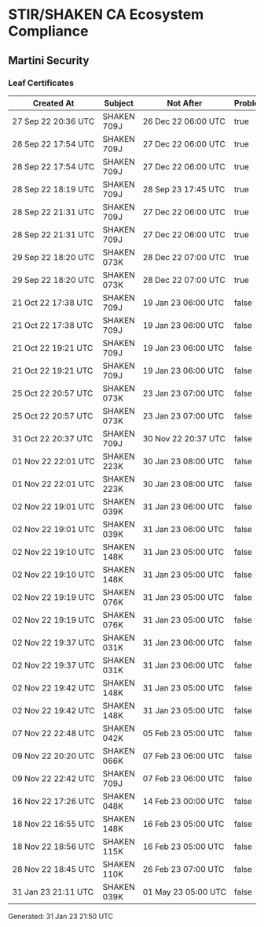 # STIR/SHAKEN CA Ecosystem Compliance

## Martini Security

### Leaf Certificates

| Created At | Subject | Not After | Problems | Link |
|------------|---------|-----------|----------|------|
| 27&#160;Sep&#160;22&#160;20:36&#160;UTC | SHAKEN 709J | 26&#160;Dec&#160;22&#160;06:00&#160;UTC | true | [view](../CERTS/7f2f18c940b627651629abb54ca0da9fb3500228f9a95c9292840b764f3ef491/README.md) |
| 28&#160;Sep&#160;22&#160;17:54&#160;UTC | SHAKEN 709J | 27&#160;Dec&#160;22&#160;06:00&#160;UTC | true | [view](../CERTS/7a6b614242beb541f6ce04ce89734a5b601571cd298075c157ef9adc3efcc49c/README.md) |
| 28&#160;Sep&#160;22&#160;17:54&#160;UTC | SHAKEN 709J | 27&#160;Dec&#160;22&#160;06:00&#160;UTC | true | [view](../CERTS/7a6b614242beb541f6ce04ce89734a5b601571cd298075c157ef9adc3efcc49c/README.md) |
| 28&#160;Sep&#160;22&#160;18:19&#160;UTC | SHAKEN 709J | 28&#160;Sep&#160;23&#160;17:45&#160;UTC | true | [view](../CERTS/8862209bef596987c13ab19a89a9fc62018dc2a4e8c9cb927827aadf1c458eee/README.md) |
| 28&#160;Sep&#160;22&#160;21:31&#160;UTC | SHAKEN 709J | 27&#160;Dec&#160;22&#160;06:00&#160;UTC | true | [view](../CERTS/200d370a7a5109b711f29fcfe86b70288592ee0d634045c034faba784acb6e23/README.md) |
| 28&#160;Sep&#160;22&#160;21:31&#160;UTC | SHAKEN 709J | 27&#160;Dec&#160;22&#160;06:00&#160;UTC | true | [view](../CERTS/200d370a7a5109b711f29fcfe86b70288592ee0d634045c034faba784acb6e23/README.md) |
| 29&#160;Sep&#160;22&#160;18:20&#160;UTC | SHAKEN 073K | 28&#160;Dec&#160;22&#160;07:00&#160;UTC | true | [view](../CERTS/72976965ef94346f0f682ba480111061fac2910dacab06407d65a26db8dd6f06/README.md) |
| 29&#160;Sep&#160;22&#160;18:20&#160;UTC | SHAKEN 073K | 28&#160;Dec&#160;22&#160;07:00&#160;UTC | true | [view](../CERTS/72976965ef94346f0f682ba480111061fac2910dacab06407d65a26db8dd6f06/README.md) |
| 21&#160;Oct&#160;22&#160;17:38&#160;UTC | SHAKEN 709J | 19&#160;Jan&#160;23&#160;06:00&#160;UTC | false | [view](../CERTS/09e45414349c71ce7b7b92101e2de0607ebb989e096ccd861b4e8d37e4e72c2f/README.md) |
| 21&#160;Oct&#160;22&#160;17:38&#160;UTC | SHAKEN 709J | 19&#160;Jan&#160;23&#160;06:00&#160;UTC | false | [view](../CERTS/09e45414349c71ce7b7b92101e2de0607ebb989e096ccd861b4e8d37e4e72c2f/README.md) |
| 21&#160;Oct&#160;22&#160;19:21&#160;UTC | SHAKEN 709J | 19&#160;Jan&#160;23&#160;06:00&#160;UTC | false | [view](../CERTS/254c9be0cd95dfe372f0a4117e166da225d468720851f54e3c3edef44480a3d6/README.md) |
| 21&#160;Oct&#160;22&#160;19:21&#160;UTC | SHAKEN 709J | 19&#160;Jan&#160;23&#160;06:00&#160;UTC | false | [view](../CERTS/254c9be0cd95dfe372f0a4117e166da225d468720851f54e3c3edef44480a3d6/README.md) |
| 25&#160;Oct&#160;22&#160;20:57&#160;UTC | SHAKEN 073K | 23&#160;Jan&#160;23&#160;07:00&#160;UTC | false | [view](../CERTS/cf4ee8b8d56521071e2935ac9cb358738902b531589b8e19afcc43cd73c0f01f/README.md) |
| 25&#160;Oct&#160;22&#160;20:57&#160;UTC | SHAKEN 073K | 23&#160;Jan&#160;23&#160;07:00&#160;UTC | false | [view](../CERTS/cf4ee8b8d56521071e2935ac9cb358738902b531589b8e19afcc43cd73c0f01f/README.md) |
| 31&#160;Oct&#160;22&#160;20:37&#160;UTC | SHAKEN 709J | 30&#160;Nov&#160;22&#160;20:37&#160;UTC | false | [view](../CERTS/13e067c23d545b549f88c12775f0c0283a70e8405146ac61972dcfd32787a731/README.md) |
| 01&#160;Nov&#160;22&#160;22:01&#160;UTC | SHAKEN 223K | 30&#160;Jan&#160;23&#160;08:00&#160;UTC | false | [view](../CERTS/643004ffd41ca62fdd29de3af56544e8d9aa1fc6194c9160617a050136e69858/README.md) |
| 01&#160;Nov&#160;22&#160;22:01&#160;UTC | SHAKEN 223K | 30&#160;Jan&#160;23&#160;08:00&#160;UTC | false | [view](../CERTS/643004ffd41ca62fdd29de3af56544e8d9aa1fc6194c9160617a050136e69858/README.md) |
| 02&#160;Nov&#160;22&#160;19:01&#160;UTC | SHAKEN 039K | 31&#160;Jan&#160;23&#160;06:00&#160;UTC | false | [view](../CERTS/6ffaa261e05bf2c924bb7e0e7f98cc4059d45d0df695ee04d1b686053b124c09/README.md) |
| 02&#160;Nov&#160;22&#160;19:01&#160;UTC | SHAKEN 039K | 31&#160;Jan&#160;23&#160;06:00&#160;UTC | false | [view](../CERTS/6ffaa261e05bf2c924bb7e0e7f98cc4059d45d0df695ee04d1b686053b124c09/README.md) |
| 02&#160;Nov&#160;22&#160;19:10&#160;UTC | SHAKEN 148K | 31&#160;Jan&#160;23&#160;05:00&#160;UTC | false | [view](../CERTS/954cbc64af18f8489faf382126bf131364409bf8590445893e23f62a4227fd6a/README.md) |
| 02&#160;Nov&#160;22&#160;19:10&#160;UTC | SHAKEN 148K | 31&#160;Jan&#160;23&#160;05:00&#160;UTC | false | [view](../CERTS/954cbc64af18f8489faf382126bf131364409bf8590445893e23f62a4227fd6a/README.md) |
| 02&#160;Nov&#160;22&#160;19:19&#160;UTC | SHAKEN 076K | 31&#160;Jan&#160;23&#160;05:00&#160;UTC | false | [view](../CERTS/b863f7e1b6fa414b2bc3d6eb3781467c6550a95855ead4407d758a0dbbc5eb23/README.md) |
| 02&#160;Nov&#160;22&#160;19:19&#160;UTC | SHAKEN 076K | 31&#160;Jan&#160;23&#160;05:00&#160;UTC | false | [view](../CERTS/b863f7e1b6fa414b2bc3d6eb3781467c6550a95855ead4407d758a0dbbc5eb23/README.md) |
| 02&#160;Nov&#160;22&#160;19:37&#160;UTC | SHAKEN 031K | 31&#160;Jan&#160;23&#160;06:00&#160;UTC | false | [view](../CERTS/f6631a3e9a2dd3a2482faf48c34167789d1da4618f67dd13979e3332177f4ec2/README.md) |
| 02&#160;Nov&#160;22&#160;19:37&#160;UTC | SHAKEN 031K | 31&#160;Jan&#160;23&#160;06:00&#160;UTC | false | [view](../CERTS/f6631a3e9a2dd3a2482faf48c34167789d1da4618f67dd13979e3332177f4ec2/README.md) |
| 02&#160;Nov&#160;22&#160;19:42&#160;UTC | SHAKEN 148K | 31&#160;Jan&#160;23&#160;05:00&#160;UTC | false | [view](../CERTS/493046b32c772c2b13b64ef2d3c24e846c5f0958991e5c7231bf570ea347d54f/README.md) |
| 02&#160;Nov&#160;22&#160;19:42&#160;UTC | SHAKEN 148K | 31&#160;Jan&#160;23&#160;05:00&#160;UTC | false | [view](../CERTS/493046b32c772c2b13b64ef2d3c24e846c5f0958991e5c7231bf570ea347d54f/README.md) |
| 07&#160;Nov&#160;22&#160;22:48&#160;UTC | SHAKEN 042K | 05&#160;Feb&#160;23&#160;05:00&#160;UTC | false | [view](../CERTS/b19d4331d0bc3102e5998c08af429d4f26e9e1885e3bdc7149dd1ce84520d778/README.md) |
| 09&#160;Nov&#160;22&#160;20:20&#160;UTC | SHAKEN 066K | 07&#160;Feb&#160;23&#160;06:00&#160;UTC | false | [view](../CERTS/18b89a5058feb112abe94515607c30f7b8f678b48b3fd23ea95326b388d9eb4d/README.md) |
| 09&#160;Nov&#160;22&#160;22:42&#160;UTC | SHAKEN 709J | 07&#160;Feb&#160;23&#160;06:00&#160;UTC | false | [view](../CERTS/ebb954e4df5cce02a29f17cad6692c826b5b32522339424d689625b1ae679d91/README.md) |
| 16&#160;Nov&#160;22&#160;17:26&#160;UTC | SHAKEN 048K | 14&#160;Feb&#160;23&#160;00:00&#160;UTC | false | [view](../CERTS/2e29a51cd9c7a6d1939de8a4524c509163a3a4125d86636e2b8178157bbeb6f1/README.md) |
| 18&#160;Nov&#160;22&#160;16:55&#160;UTC | SHAKEN 148K | 16&#160;Feb&#160;23&#160;05:00&#160;UTC | false | [view](../CERTS/5d69437cbe50c04f6704e2757d505efb74a203c1e4eed608374f4bcd0670e6ac/README.md) |
| 18&#160;Nov&#160;22&#160;18:56&#160;UTC | SHAKEN 115K | 16&#160;Feb&#160;23&#160;05:00&#160;UTC | false | [view](../CERTS/874c25749b8deaeb272ce246241e9b3405c050b32adbf79ed922ff23a675de93/README.md) |
| 28&#160;Nov&#160;22&#160;18:45&#160;UTC | SHAKEN 110K | 26&#160;Feb&#160;23&#160;07:00&#160;UTC | false | [view](../CERTS/43e4066e1aaa9b942e351948de42e8bb478f16aa499c118b03e8793555feb806/README.md) |
| 31&#160;Jan&#160;23&#160;21:11&#160;UTC | SHAKEN 039K | 01&#160;May&#160;23&#160;05:00&#160;UTC | false | [view](../CERTS/fdc2d3e8763a11407e6ae4c8f01332ff89a7aa4c816488ba7a2dff60635f2e60/README.md) |


Generated: 31 Jan 23 21:50 UTC